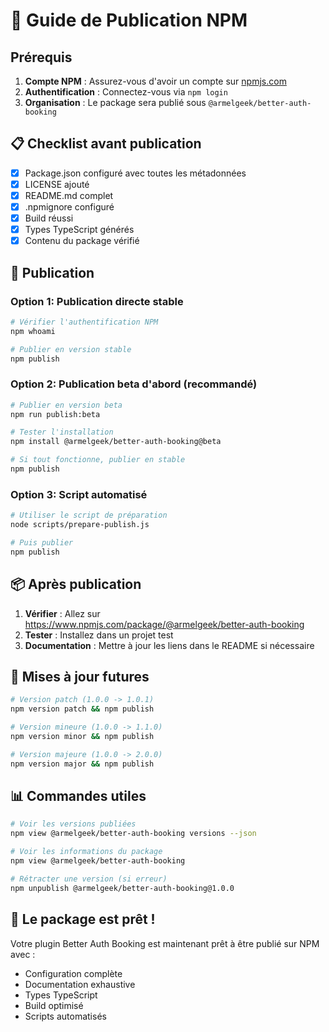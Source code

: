 # 🚀 Guide de Publication NPM

## Prérequis

1. **Compte NPM** : Assurez-vous d'avoir un compte sur [npmjs.com](https://www.npmjs.com)
2. **Authentification** : Connectez-vous via `npm login`
3. **Organisation** : Le package sera publié sous `@armelgeek/better-auth-booking`

## 📋 Checklist avant publication

- [x] Package.json configuré avec toutes les métadonnées
- [x] LICENSE ajouté
- [x] README.md complet
- [x] .npmignore configuré
- [x] Build réussi
- [x] Types TypeScript générés
- [x] Contenu du package vérifié

## 🎯 Publication

### Option 1: Publication directe stable

```bash
# Vérifier l'authentification NPM
npm whoami

# Publier en version stable
npm publish
```

### Option 2: Publication beta d'abord (recommandé)

```bash
# Publier en version beta
npm run publish:beta

# Tester l'installation
npm install @armelgeek/better-auth-booking@beta

# Si tout fonctionne, publier en stable
npm publish
```

### Option 3: Script automatisé

```bash
# Utiliser le script de préparation
node scripts/prepare-publish.js

# Puis publier
npm publish
```

## 📦 Après publication

1. **Vérifier** : Allez sur https://www.npmjs.com/package/@armelgeek/better-auth-booking
2. **Tester** : Installez dans un projet test
3. **Documentation** : Mettre à jour les liens dans le README si nécessaire

## 🔄 Mises à jour futures

```bash
# Version patch (1.0.0 -> 1.0.1)
npm version patch && npm publish

# Version mineure (1.0.0 -> 1.1.0)
npm version minor && npm publish

# Version majeure (1.0.0 -> 2.0.0)
npm version major && npm publish
```

## 📊 Commandes utiles

```bash
# Voir les versions publiées
npm view @armelgeek/better-auth-booking versions --json

# Voir les informations du package
npm view @armelgeek/better-auth-booking

# Rétracter une version (si erreur)
npm unpublish @armelgeek/better-auth-booking@1.0.0
```

## 🎉 Le package est prêt !

Votre plugin Better Auth Booking est maintenant prêt à être publié sur NPM avec :
- Configuration complète
- Documentation exhaustive  
- Types TypeScript
- Build optimisé
- Scripts automatisés

